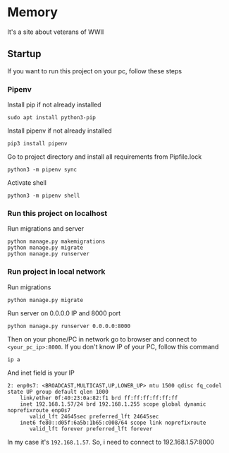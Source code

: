 # Memory

It's a site about veterans of WWII

## Startup

If you want to run this project on your pc, follow these steps

### Pipenv

Install pip if not already installed

```
sudo apt install python3-pip
```

Install pipenv if not already installed

```
pip3 install pipenv
```

Go to project directory and install all requirements from Pipfile.lock

```
python3 -m pipenv sync
```

Activate shell

```
python3 -m pipenv shell
```

### Run this project on localhost

Run migrations and server

```
python manage.py makemigrations
python manage.py migrate
python manage.py runserver
```

### Run project in local network

Run migrations

```
python manage.py migrate
```

Run server on 0.0.0.0 IP and 8000 port

```
python manage.py runserver 0.0.0.0:8000
```

Then on your phone/PC in network go to browser and connect to ```<your_pc_ip>:8000```. If you don't know IP of your PC, follow this command

```
ip a
```

And inet field is your IP

```
2: enp0s7: <BROADCAST,MULTICAST,UP,LOWER_UP> mtu 1500 qdisc fq_codel state UP group default qlen 1000
    link/ether 0f:40:23:0a:82:f1 brd ff:ff:ff:ff:ff:ff
    inet 192.168.1.57/24 brd 192.168.1.255 scope global dynamic noprefixroute enp0s7
       valid_lft 24645sec preferred_lft 24645sec
    inet6 fe80::d05f:6a5b:1b65:c008/64 scope link noprefixroute 
       valid_lft forever preferred_lft forever
```

In my case it's ```192.168.1.57```. So, i need to connect to 192.168.1.57:8000
